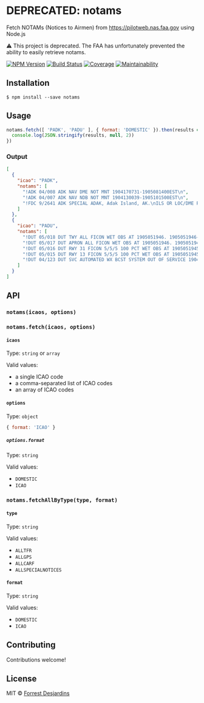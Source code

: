 # DEPRECATED: notams

Fetch NOTAMs (Notices to Airmen) from https://pilotweb.nas.faa.gov using Node.js

⚠️ This project is deprecated. The FAA has unfortunately prevented the ability to easily retrieve notams.

[![NPM Version][npm-image]][npm-url]
[![Build Status][travis-image]][travis-url]
[![Coverage][coveralls-image]][coveralls-url]
[![Maintainability][code-climate-image]][code-climate-url]

## Installation

```
$ npm install --save notams
```

## Usage

```js
notams.fetch([ 'PADK', 'PADU' ], { format: 'DOMESTIC' }).then(results => {
  console.log(JSON.stringify(results, null, 2))
})
```

### Output

```json
[
  {
    "icao": "PADK",
    "notams": [
      "!ADK 04/008 ADK NAV DME NOT MNT 1904170731-1905081400EST\n",
      "!ADK 04/007 ADK NAV NDB NOT MNT 1904130039-1905101500EST\n",
      "!FDC 9/2641 ADK SPECIAL ADAK, Adak Island, AK.\nILS OR LOC/DME RWY 23, AMDT 2...\nS-ILS DA NA.\n1901091550-2101091548EST\n"
    ]
  },
  {
    "icao": "PADU",
    "notams": [
      "!DUT 05/018 DUT TWY ALL FICON WET OBS AT 1905051946. 1905051946-1905061946\n",
      "!DUT 05/017 DUT APRON ALL FICON WET OBS AT 1905051946. 1905051946-1905061946\n",
      "!DUT 05/016 DUT RWY 31 FICON 5/5/5 100 PCT WET OBS AT 1905051945. 1905051945-1905061945\n",
      "!DUT 05/015 DUT RWY 13 FICON 5/5/5 100 PCT WET OBS AT 1905051945. 1905051945-1905061945\n",
      "!DUT 04/123 DUT SVC AUTOMATED WX BCST SYSTEM OUT OF SERVICE 1904251718-1905111500EST\n"
    ]
  }
]
```

## API

### `notams(icaos, options)`

### `notams.fetch(icaos, options)`

#### `icaos`

Type: `string` or `array`

Valid values:

- a single ICAO code
- a comma-separated list of ICAO codes
- an array of ICAO codes

#### `options`

Type: `object`

```js
{ format: 'ICAO' }
```

##### `options.format`

Type: `string`

Valid values:

- `DOMESTIC`
- `ICAO`

### `notams.fetchAllByType(type, format)`

#### `type`

Type: `string`

Valid values:

- `ALLTFR`
- `ALLGPS`
- `ALLCARF`
- `ALLSPECIALNOTICES`


#### `format`

Type: `string`

Valid values:

- `DOMESTIC`
- `ICAO`

## Contributing

Contributions welcome!

## License

MIT © [Forrest Desjardins](https://github.com/fdesjardins)

[npm-url]: https://www.npmjs.com/package/notams
[npm-image]: https://img.shields.io/npm/v/notams.svg?style=flat
[travis-url]: https://travis-ci.org/fdesjardins/notams
[travis-image]: https://img.shields.io/travis/fdesjardins/notams.svg?style=flat
[coveralls-url]: https://coveralls.io/r/fdesjardins/notams
[coveralls-image]: https://img.shields.io/coveralls/fdesjardins/notams.svg?style=flat
[code-climate-url]: https://codeclimate.com/github/fdesjardins/notams/maintainability
[code-climate-image]: https://api.codeclimate.com/v1/badges/b20811df22b96f9dbdb1/maintainability
